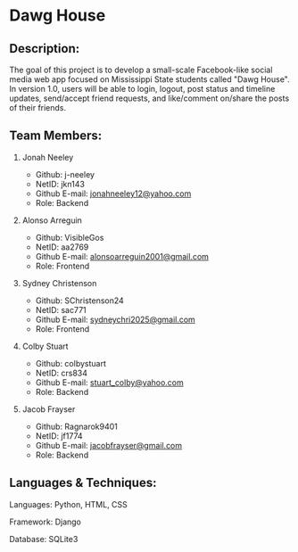 # Dawg House

## Description:
  The goal of this project is to develop a small-scale Facebook-like social media web app focused on Mississippi State students called "Dawg House".
  In version 1.0, users will be able to login, logout, post status and timeline updates, send/accept friend requests, and like/comment on/share the posts of their friends. 

## Team Members:
1. Jonah Neeley 
   - Github: j-neeley
   - NetID: jkn143
   - Github E-mail: jonahneeley12@yahoo.com
   - Role: Backend
     
2. Alonso Arreguin 
   - Github: VisibleGos
   - NetID: aa2769
   - Github E-mail: alonsoarreguin2001@gmail.com
   - Role: Frontend
     
3. Sydney Christenson 
    - Github: SChristenson24
    - NetID: sac771
    - Github E-mail: sydneychri2025@gmail.com
    - Role: Frontend
    
4. Colby Stuart 
    - Github: colbystuart
    - NetID: crs834
    - Github E-mail: stuart_colby@yahoo.com
    - Role: Backend
    
5. Jacob Frayser 
    - Github: Ragnarok9401
    - NetID: jf1774
    - Github E-mail: jacobfrayser@gmail.com
    - Role: Backend

## Languages & Techniques:
  Languages: Python, HTML, CSS 
  
  Framework: Django 
  
  Database: SQLite3 

